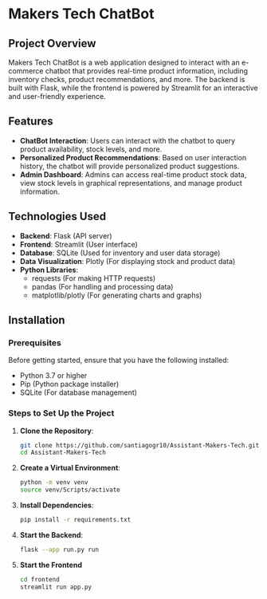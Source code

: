 # Makers Tech ChatBot

## Project Overview
Makers Tech ChatBot is a web application designed to interact with an e-commerce chatbot that provides real-time product information, including inventory checks, product recommendations, and more. The backend is built with Flask, while the frontend is powered by Streamlit for an interactive and user-friendly experience.

## Features
- **ChatBot Interaction**: Users can interact with the chatbot to query product availability, stock levels, and more.
- **Personalized Product Recommendations**: Based on user interaction history, the chatbot will provide personalized product suggestions.
- **Admin Dashboard**: Admins can access real-time product stock data, view stock levels in graphical representations, and manage product information.

## Technologies Used
- **Backend**: Flask (API server)
- **Frontend**: Streamlit (User interface)
- **Database**: SQLite (Used for inventory and user data storage)
- **Data Visualization**: Plotly (For displaying stock and product data)
- **Python Libraries**:
  - requests (For making HTTP requests)
  - pandas (For handling and processing data)
  - matplotlib/plotly (For generating charts and graphs)

## Installation

### Prerequisites
Before getting started, ensure that you have the following installed:
- Python 3.7 or higher
- Pip (Python package installer)
- SQLite (For database management)

### Steps to Set Up the Project

1. **Clone the Repository**:
   ```bash
   git clone https://github.com/santiagogr10/Assistant-Makers-Tech.git
   cd Assistant-Makers-Tech


2. **Create a Virtual Environment**:
   ```bash
   python -m venv venv
   source venv/Scripts/activate

3. **Install Dependencies**:
   ```bash
   pip install -r requirements.txt

4. **Start the Backend**:
   ```bash
   flask --app run.py run

5. **Start the Frontend**
   ```bash
   cd frontend
   streamlit run app.py
